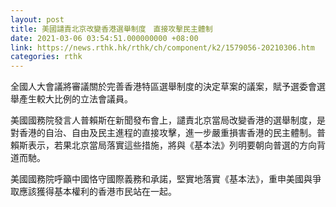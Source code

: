 ```yaml
---
layout: post
title: 美國譴責北京改變香港選舉制度　直接攻擊民主體制
date: 2021-03-06 03:54:51.000000000 +08:00
link: https://news.rthk.hk/rthk/ch/component/k2/1579056-20210306.htm
categories: rthk
---
```


全國人大會議將審議關於完善香港特區選舉制度的決定草案的議案，賦予選委會選舉產生較大比例的立法會議員。

美國國務院發言人普賴斯在新聞發布會上，譴責北京當局改變香港的選舉制度，是對香港的自治、自由及民主進程的直接攻擊，進一步嚴重損害香港的民主體制。普賴斯表示，若果北京當局落實這些措施，將與《基本法》列明要朝向普選的方向背道而馳。

美國國務院呼籲中國恪守國際義務和承諾，堅實地落實《基本法》，重申美國與爭取應該獲得基本權利的香港市民站在一起。
